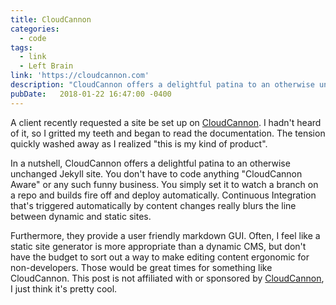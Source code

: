 ```yaml
---
title: CloudCannon
categories:
  - code
tags:
  - link
  - Left Brain
link: 'https://cloudcannon.com'
description: "CloudCannon offers a delightful patina to an otherwise unchanged Jekyll site."
pubDate:   2018-01-22 16:47:00 -0400
---
```


A client recently requested a site be set up on [CloudCannon](https://cloudcannon.com). I hadn't heard of it, so I gritted my teeth and began to read the documentation. The tension quickly washed away as I realized "this is my kind of product".

In a nutshell, CloudCannon offers a delightful patina to an otherwise unchanged Jekyll site. You don't have to code anything "CloudCannon Aware" or any such funny business. You simply set it to watch a branch on a repo and builds fire off and deploy automatically. Continuous Integration that's triggered automatically by content changes really blurs the line between dynamic and static sites.

Furthermore, they provide a user friendly markdown GUI. Often, I feel like a static site generator is more appropriate than a dynamic CMS, but don't have the budget to sort out a way to make editing content ergonomic for non-developers. Those would be great times for something like CloudCannon. This post is not affiliated with or sponsored by [CloudCannon](https://cloudcannon.com), I just think it's pretty cool.